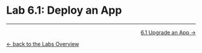 # Lab 6.1: Deploy an App


---

<p width="100px" align="right"><a href="62_projectmonitoring.md">6.1 Upgrade an App →</a></p>

[← back to the Labs Overview](../README.md)
